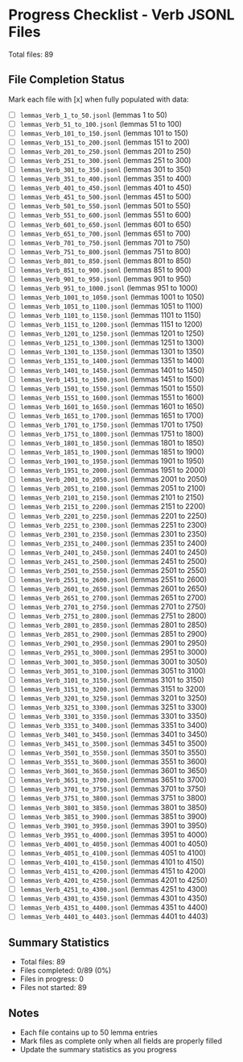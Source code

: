 # Progress Checklist - Verb JSONL Files

Total files: 89

## File Completion Status

Mark each file with [x] when fully populated with data:

- [ ] `lemmas_Verb_1_to_50.jsonl` (lemmas 1 to 50)
- [ ] `lemmas_Verb_51_to_100.jsonl` (lemmas 51 to 100)
- [ ] `lemmas_Verb_101_to_150.jsonl` (lemmas 101 to 150)
- [ ] `lemmas_Verb_151_to_200.jsonl` (lemmas 151 to 200)
- [ ] `lemmas_Verb_201_to_250.jsonl` (lemmas 201 to 250)
- [ ] `lemmas_Verb_251_to_300.jsonl` (lemmas 251 to 300)
- [ ] `lemmas_Verb_301_to_350.jsonl` (lemmas 301 to 350)
- [ ] `lemmas_Verb_351_to_400.jsonl` (lemmas 351 to 400)
- [ ] `lemmas_Verb_401_to_450.jsonl` (lemmas 401 to 450)
- [ ] `lemmas_Verb_451_to_500.jsonl` (lemmas 451 to 500)
- [ ] `lemmas_Verb_501_to_550.jsonl` (lemmas 501 to 550)
- [ ] `lemmas_Verb_551_to_600.jsonl` (lemmas 551 to 600)
- [ ] `lemmas_Verb_601_to_650.jsonl` (lemmas 601 to 650)
- [ ] `lemmas_Verb_651_to_700.jsonl` (lemmas 651 to 700)
- [ ] `lemmas_Verb_701_to_750.jsonl` (lemmas 701 to 750)
- [ ] `lemmas_Verb_751_to_800.jsonl` (lemmas 751 to 800)
- [ ] `lemmas_Verb_801_to_850.jsonl` (lemmas 801 to 850)
- [ ] `lemmas_Verb_851_to_900.jsonl` (lemmas 851 to 900)
- [ ] `lemmas_Verb_901_to_950.jsonl` (lemmas 901 to 950)
- [ ] `lemmas_Verb_951_to_1000.jsonl` (lemmas 951 to 1000)
- [ ] `lemmas_Verb_1001_to_1050.jsonl` (lemmas 1001 to 1050)
- [ ] `lemmas_Verb_1051_to_1100.jsonl` (lemmas 1051 to 1100)
- [ ] `lemmas_Verb_1101_to_1150.jsonl` (lemmas 1101 to 1150)
- [ ] `lemmas_Verb_1151_to_1200.jsonl` (lemmas 1151 to 1200)
- [ ] `lemmas_Verb_1201_to_1250.jsonl` (lemmas 1201 to 1250)
- [ ] `lemmas_Verb_1251_to_1300.jsonl` (lemmas 1251 to 1300)
- [ ] `lemmas_Verb_1301_to_1350.jsonl` (lemmas 1301 to 1350)
- [ ] `lemmas_Verb_1351_to_1400.jsonl` (lemmas 1351 to 1400)
- [ ] `lemmas_Verb_1401_to_1450.jsonl` (lemmas 1401 to 1450)
- [ ] `lemmas_Verb_1451_to_1500.jsonl` (lemmas 1451 to 1500)
- [ ] `lemmas_Verb_1501_to_1550.jsonl` (lemmas 1501 to 1550)
- [ ] `lemmas_Verb_1551_to_1600.jsonl` (lemmas 1551 to 1600)
- [ ] `lemmas_Verb_1601_to_1650.jsonl` (lemmas 1601 to 1650)
- [ ] `lemmas_Verb_1651_to_1700.jsonl` (lemmas 1651 to 1700)
- [ ] `lemmas_Verb_1701_to_1750.jsonl` (lemmas 1701 to 1750)
- [ ] `lemmas_Verb_1751_to_1800.jsonl` (lemmas 1751 to 1800)
- [ ] `lemmas_Verb_1801_to_1850.jsonl` (lemmas 1801 to 1850)
- [ ] `lemmas_Verb_1851_to_1900.jsonl` (lemmas 1851 to 1900)
- [ ] `lemmas_Verb_1901_to_1950.jsonl` (lemmas 1901 to 1950)
- [ ] `lemmas_Verb_1951_to_2000.jsonl` (lemmas 1951 to 2000)
- [ ] `lemmas_Verb_2001_to_2050.jsonl` (lemmas 2001 to 2050)
- [ ] `lemmas_Verb_2051_to_2100.jsonl` (lemmas 2051 to 2100)
- [ ] `lemmas_Verb_2101_to_2150.jsonl` (lemmas 2101 to 2150)
- [ ] `lemmas_Verb_2151_to_2200.jsonl` (lemmas 2151 to 2200)
- [ ] `lemmas_Verb_2201_to_2250.jsonl` (lemmas 2201 to 2250)
- [ ] `lemmas_Verb_2251_to_2300.jsonl` (lemmas 2251 to 2300)
- [ ] `lemmas_Verb_2301_to_2350.jsonl` (lemmas 2301 to 2350)
- [ ] `lemmas_Verb_2351_to_2400.jsonl` (lemmas 2351 to 2400)
- [ ] `lemmas_Verb_2401_to_2450.jsonl` (lemmas 2401 to 2450)
- [ ] `lemmas_Verb_2451_to_2500.jsonl` (lemmas 2451 to 2500)
- [ ] `lemmas_Verb_2501_to_2550.jsonl` (lemmas 2501 to 2550)
- [ ] `lemmas_Verb_2551_to_2600.jsonl` (lemmas 2551 to 2600)
- [ ] `lemmas_Verb_2601_to_2650.jsonl` (lemmas 2601 to 2650)
- [ ] `lemmas_Verb_2651_to_2700.jsonl` (lemmas 2651 to 2700)
- [ ] `lemmas_Verb_2701_to_2750.jsonl` (lemmas 2701 to 2750)
- [ ] `lemmas_Verb_2751_to_2800.jsonl` (lemmas 2751 to 2800)
- [ ] `lemmas_Verb_2801_to_2850.jsonl` (lemmas 2801 to 2850)
- [ ] `lemmas_Verb_2851_to_2900.jsonl` (lemmas 2851 to 2900)
- [ ] `lemmas_Verb_2901_to_2950.jsonl` (lemmas 2901 to 2950)
- [ ] `lemmas_Verb_2951_to_3000.jsonl` (lemmas 2951 to 3000)
- [ ] `lemmas_Verb_3001_to_3050.jsonl` (lemmas 3001 to 3050)
- [ ] `lemmas_Verb_3051_to_3100.jsonl` (lemmas 3051 to 3100)
- [ ] `lemmas_Verb_3101_to_3150.jsonl` (lemmas 3101 to 3150)
- [ ] `lemmas_Verb_3151_to_3200.jsonl` (lemmas 3151 to 3200)
- [ ] `lemmas_Verb_3201_to_3250.jsonl` (lemmas 3201 to 3250)
- [ ] `lemmas_Verb_3251_to_3300.jsonl` (lemmas 3251 to 3300)
- [ ] `lemmas_Verb_3301_to_3350.jsonl` (lemmas 3301 to 3350)
- [ ] `lemmas_Verb_3351_to_3400.jsonl` (lemmas 3351 to 3400)
- [ ] `lemmas_Verb_3401_to_3450.jsonl` (lemmas 3401 to 3450)
- [ ] `lemmas_Verb_3451_to_3500.jsonl` (lemmas 3451 to 3500)
- [ ] `lemmas_Verb_3501_to_3550.jsonl` (lemmas 3501 to 3550)
- [ ] `lemmas_Verb_3551_to_3600.jsonl` (lemmas 3551 to 3600)
- [ ] `lemmas_Verb_3601_to_3650.jsonl` (lemmas 3601 to 3650)
- [ ] `lemmas_Verb_3651_to_3700.jsonl` (lemmas 3651 to 3700)
- [ ] `lemmas_Verb_3701_to_3750.jsonl` (lemmas 3701 to 3750)
- [ ] `lemmas_Verb_3751_to_3800.jsonl` (lemmas 3751 to 3800)
- [ ] `lemmas_Verb_3801_to_3850.jsonl` (lemmas 3801 to 3850)
- [ ] `lemmas_Verb_3851_to_3900.jsonl` (lemmas 3851 to 3900)
- [ ] `lemmas_Verb_3901_to_3950.jsonl` (lemmas 3901 to 3950)
- [ ] `lemmas_Verb_3951_to_4000.jsonl` (lemmas 3951 to 4000)
- [ ] `lemmas_Verb_4001_to_4050.jsonl` (lemmas 4001 to 4050)
- [ ] `lemmas_Verb_4051_to_4100.jsonl` (lemmas 4051 to 4100)
- [ ] `lemmas_Verb_4101_to_4150.jsonl` (lemmas 4101 to 4150)
- [ ] `lemmas_Verb_4151_to_4200.jsonl` (lemmas 4151 to 4200)
- [ ] `lemmas_Verb_4201_to_4250.jsonl` (lemmas 4201 to 4250)
- [ ] `lemmas_Verb_4251_to_4300.jsonl` (lemmas 4251 to 4300)
- [ ] `lemmas_Verb_4301_to_4350.jsonl` (lemmas 4301 to 4350)
- [ ] `lemmas_Verb_4351_to_4400.jsonl` (lemmas 4351 to 4400)
- [ ] `lemmas_Verb_4401_to_4403.jsonl` (lemmas 4401 to 4403)

## Summary Statistics

- Total files: 89
- Files completed: 0/89 (0%)
- Files in progress: 0
- Files not started: 89

## Notes

- Each file contains up to 50 lemma entries
- Mark files as complete only when all fields are properly filled
- Update the summary statistics as you progress
